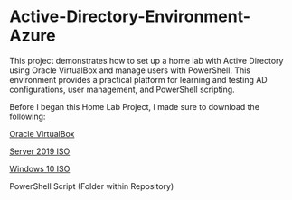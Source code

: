 # Active-Directory-Environment-Azure
This project demonstrates how to set up a home lab with Active Directory using Oracle VirtualBox and manage users with PowerShell. This environment provides a practical platform for learning and testing AD configurations, user management, and PowerShell scripting. 

Before I began this Home Lab Project, I made sure to download the following:

[Oracle VirtualBox](https://www.virtualbox.org/wiki/Downloads)


[Server 2019 ISO](https://www.microsoft.com/en-us/evalcenter/download-windows-server-2019)


[Windows 10 ISO](https://www.microsoft.com/en-us/software-download/windows10ISO)


PowerShell Script (Folder within Repository)


